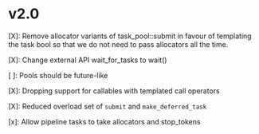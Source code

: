 # v2.0
[X]: Remove allocator variants of task_pool::submit in favour of templating the task bool so that we do not need to pass allocators all the time.

[X]: Change external API wait_for_tasks to wait()

[ ]: Pools should be future-like

[X]: Dropping support for callables with templated call operators

[X]: Reduced overload set of `submit` and `make_deferred_task`

[x]: Allow pipeline tasks to take allocators and stop_tokens
